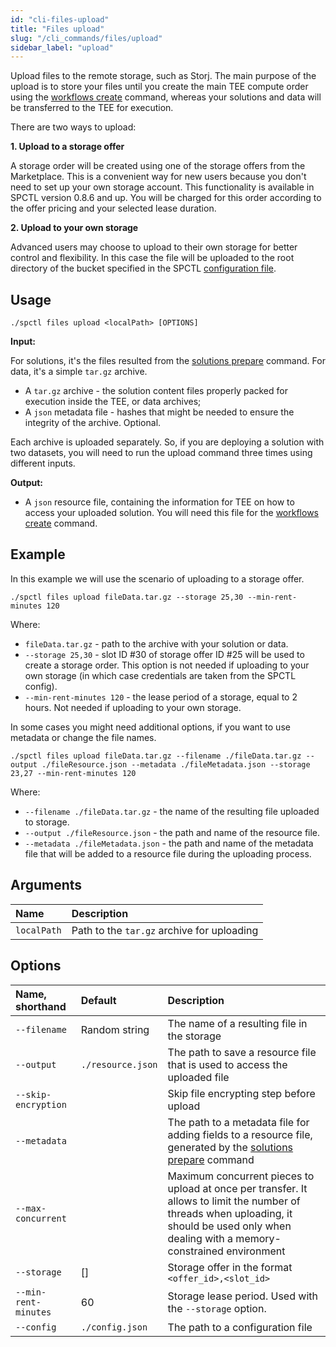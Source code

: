 ```yaml
---
id: "cli-files-upload"
title: "Files upload"
slug: "/cli_commands/files/upload"
sidebar_label: "upload"
---
```


Upload files to the remote storage, such as Storj. The main purpose of the upload is to store your files until you create the main TEE compute order using the [workflows create](/developers/cli_commands/workflows/create) command, whereas your solutions and data will be transferred to the TEE for execution.

There are two ways to upload:

**1. Upload to a storage offer** 
 
A storage order will be created using one of the storage offers from the Marketplace. This is a convenient way for new users because you don't need to set up your own storage account. This functionality is available in SPCTL version 0.8.6 and up. You will be charged for this order according to the offer pricing and your selected lease duration.

**2. Upload to your own storage**

Advanced users may choose to upload to their own storage for better control and flexibility. In this case the file will be uploaded to the root directory of the bucket specified in the SPCTL [configuration file](/developers/cli_guides/configuring#set-up-storj).

## Usage

```
./spctl files upload <localPath> [OPTIONS]
```

**Input:**

For solutions, it's the files resulted from the [solutions prepare](/developers/cli_commands/solutions/prepare) command. For data, it's a simple `tar.gz` archive.

* A `tar.gz` archive - the solution content files properly packed for execution inside the TEE, or data archives;
* A `json` metadata file  - hashes that might be needed to ensure the integrity of the archive. Optional.

Each archive is uploaded separately. So, if you are deploying a solution with two datasets, you will need to run the upload command three times using different inputs.

**Output:**

* A `json` resource file, containing the information for TEE on how to access your uploaded solution. You will need this file for the  [workflows create](/developers/cli_commands/workflows/create#example-using-own-solution-and-data) command.

## Example

In this example we will use the scenario of uploading to a storage offer.

```
./spctl files upload fileData.tar.gz --storage 25,30 --min-rent-minutes 120
```

Where:
* `fileData.tar.gz` - path to the archive with your solution or data.
* `--storage 25,30` - slot ID #30 of storage offer ID #25 will be used to create a storage order. This option is not needed if uploading to your own storage (in which case credentials are taken from the SPCTL config).
* `--min-rent-minutes 120` - the lease period of a storage, equal to 2 hours. Not needed if uploading to your own storage.

In some cases you might need additional options, if you want to use metadata or change the file names.

```
./spctl files upload fileData.tar.gz --filename ./fileData.tar.gz --output ./fileResource.json --metadata ./fileMetadata.json --storage 23,27 --min-rent-minutes 120
```

Where:
* `--filename ./fileData.tar.gz` - the name of the resulting file uploaded to storage.
* `--output ./fileResource.json` - the path and name of the resource file.
* `--metadata ./fileMetadata.json` - the path and name of the metadata file that will be added to a resource file during the uploading process.


## Arguments

|**Name**| **Description**                |
| :- |:-------------------------------|
|`localPath`| Path to the `tar.gz` archive for uploading |

## Options

| **Name, shorthand**  | **Default**       | **Description**                                                                                                                                                                                                         |
|:---------------------|:------------------|:------------------------------------------------------------------------------------------------------------------------------------------------------------------------------------------------------------------------|
| `--filename`         | Random string     | The name of a resulting file in the storage                                                                                                                                                                             |
| `--output`           | `./resource.json` | The path to save a resource file that is used to access the uploaded file                                                                                                                                               |
| `--skip-encryption`  |                   | Skip file encrypting step before upload                                                                                                                                                                                 |
| `--metadata`         |                   | The path to a metadata file for adding fields to a resource file, generated by the [solutions prepare](/developers/cli_commands/solutions/prepare) command |
| `--max-concurrent`   |             | Maximum concurrent pieces to upload at once per transfer. It allows to limit the number of threads when uploading, it should be used only when dealing with a memory-constrained environment                            |
| `--storage`          | []                | Storage offer in the format `<offer_id>,<slot_id>`                                                                                                                                                                      |
| `--min-rent-minutes` | 60                | Storage lease period. Used with the `--storage` option.               |
| `--config`           | `./config.json`   | The path to a configuration file                                                                                                                                                                                        |


